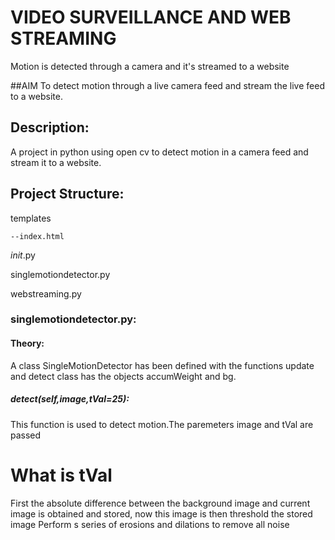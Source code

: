 # VIDEO SURVEILLANCE AND WEB STREAMING
Motion is detected through a camera and it's streamed to a website 

##AIM
To detect motion through a live camera feed and stream the live feed to a website.

## Description:
A project in python using open cv to detect motion in a camera feed and stream it to a website.

## Project Structure:
  templates
    
    --index.html
  
  _init_.py
  
  singlemotiondetector.py
  
  webstreaming.py
  
### singlemotiondetector.py:
#### Theory:
  A class SingleMotionDetector has been defined with the functions update and detect
  class has the objects accumWeight and bg.
  ##### detect(self,image,tVal=25):
  This function is used to detect motion.The paremeters image and tVal are passed  
  # What is tVal
  First the absolute difference between the background image and current image is obtained and stored, now this image is then threshold the stored image 
  Perform s series of erosions and dilations to remove all noise 
  
   
